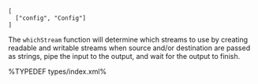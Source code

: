 
```## async whichStream
[
  ["config", "Config"]
]
```

The `whichStream` function will determine which streams to use by creating readable and writable streams when source and/or destination are passed as strings, pipe the input to the output, and wait for the output to finish.

%TYPEDEF types/index.xml%
